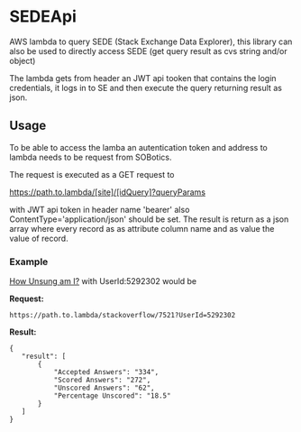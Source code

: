 # SEDEApi

AWS lambda to query SEDE (Stack Exchange Data Explorer), this library can also be used to directly access SEDE (get query result as cvs string and/or object)

The lambda gets from header an JWT api tooken that contains the login credentials, it logs in to SE and then execute the query returning result as json.

## Usage
 
To be able to access the lamba an autentication token and address to lambda needs to be request from SOBotics. 
 
The request is executed as a GET request to
 
   https://path.to.lambda/[site]/[idQuery]?queryParams
    
with JWT api token in header name 'bearer' also ContentType='application/json' should be set. The result is return as a json array where every record as as attribute column name and as value the value of record.

### Example

   [How Unsung am I?](https://data.stackexchange.com/stackoverflow/query/7521/how-unsung-am-i) with UserId:5292302 would be
   
**Request:**
   
    https://path.to.lambda/stackoverflow/7521?UserId=5292302 
   
**Result:**

    {
       "result": [
           {
               "Accepted Answers": "334",
               "Scored Answers": "272",
               "Unscored Answers": "62",
               "Percentage Unscored": "18.5"
           }
       ]
    }

